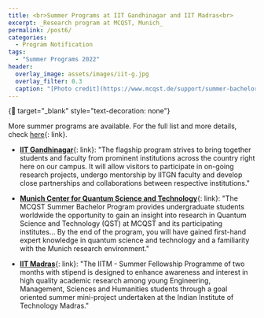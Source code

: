 ```yaml
---
title: <br>Summer Programs at IIT Gandhinagar and IIT Madras<br>
excerpt: _Research program at MCQST, Munich_
permalink: /post6/
categories:
  - Program Notification
tags:
  - "Summer Programs 2022"
header:
  overlay_image: assets/images/iit-g.jpg
  overlay_filter: 0.3
  caption: "[Photo credit](https://www.mcqst.de/support/summer-bachelor-program/)"
---
```


{:link: target="_blank" style="text-decoration: none"}

More summer programs are available. For the full list and more details, check [here](/summer/){: link}. 

- [**IIT Gandhinagar**](https://srip.iitgn.ac.in/info/){: link}: "The flagship program strives to bring together students and faculty from prominent institutions across the country right here on our campus. It will allow visitors to participate in on-going research projects, undergo mentorship by IITGN faculty and develop close partnerships and collaborations between respective institutions."

- [**Munich Center for Quantum Science and Technology**](https://www.mcqst.de/support/summer-bachelor-program/){: link}: "The MCQST Summer Bachelor Program provides undergraduate students worldwide the opportunity to gain an insight into research in Quantum Science and Technology (QST) at MCQST and its participating institutes... By the end of the program, you will have gained first-hand expert knowledge in quantum science and technology and a familiarity with the Munich research environment."

- [**IIT Madras**](https://sfp.iitm.ac.in/){: link}: "The IITM - Summer Fellowship Programme of two months with stipend is designed to enhance awareness and interest in high quality academic research among young Engineering, Management, Sciences and Humanities students through a goal oriented summer mini-project undertaken at the Indian Institute of Technology Madras."
